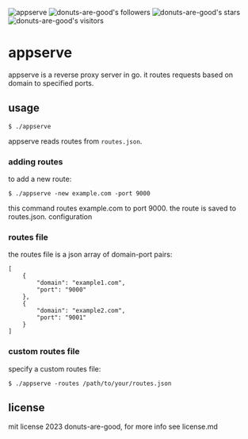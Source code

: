 ![appserve](https://github.com/donuts-are-good/appserve/assets/96031819/ca82499e-955f-4e97-9eb2-890f9e1c52d4)
![donuts-are-good's followers](https://img.shields.io/github/followers/donuts-are-good?&color=555&style=for-the-badge&label=followers) ![donuts-are-good's stars](https://img.shields.io/github/stars/donuts-are-good?affiliations=OWNER%2CCOLLABORATOR&color=555&style=for-the-badge) ![donuts-are-good's visitors](https://komarev.com/ghpvc/?username=donuts-are-good&color=555555&style=for-the-badge&label=visitors)

# appserve

appserve is a reverse proxy server in go. it routes requests based on domain to specified ports.


## usage
```$ ./appserve```

appserve reads routes from `routes.json`.

### adding routes

to add a new route:

```$ ./appserve -new example.com -port 9000```

this command routes example.com to port 9000. the route is saved to routes.json.
configuration
### routes file

the routes file is a json array of domain-port pairs:


```
[
    {
        "domain": "example1.com",
        "port": "9000"
    },
    {
        "domain": "example2.com",
        "port": "9001"
    }
]
```

### custom routes file

specify a custom routes file:

```
$ ./appserve -routes /path/to/your/routes.json
```

## license

mit license 2023 donuts-are-good, for more info see license.md
